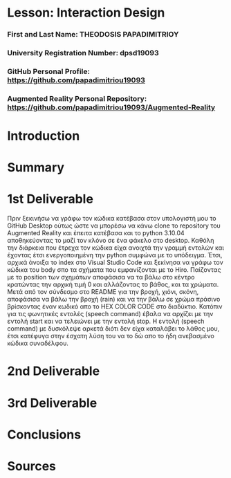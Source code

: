 # Lesson: Interaction Design

### First and Last Name: THEODOSIS PAPADIMITRIOY
### University Registration Number: dpsd19093
### GitHub Personal Profile: https://github.com/papadimitriou19093
### Augmented Reality Personal Repository: https://github.com/papadimitriou19093/Augmented-Reality

# Introduction

# Summary


# 1st Deliverable
Πριν ξεκινήσω να γράφω τον κώδικα κατέβασα στον υπολογιστή μου το GitHub Desktop ούτως ώστε να μπορέσω να κάνω clone το repository του Augmented Reality και έπειτα κατέβασα και το python 3.10.04 αποθηκεύοντας το μαζί τον κλόνο σε ένα φάκελο στο desktop. Καθόλη την διάρκεια που έτρεχα τον κώδικα είχα ανοιχτά την γραμμή εντολών και έχοντας έτσι ενεργοποιημένη την python συμφώνα με το υπόδειγμα.
Έτσι, αρχικά άνοιξα το index στο Visual Studio Code και ξεκίνησα να γράφω τον κώδικα του body σπο τα σχήματα που εμφανίζονται με το Hiro. Παίζοντας με το position των σχημάτων αποφάσισα να τα βάλω στο κέντρο κρατώντας την αρχική τιμή 0 και αλλάζοντας το βάθος, και τα χρώματα. Μετά από τον σύνδεσμο στο README για την βροχή, χιόνι, σκόνη, αποφάσισα να βάλω την βροχή (rain) και να την βάλω σε χρώμα πράσινο βρίσκοντας έναν κωδικό απο το HEX COLOR CODE στο διαδύκτιο. Κατόπιν για τις φωνητικές εντολές (speech command) έβαλα να αρχίζει με την εντολή start και να τελειώνει με την εντολή stop. Η εντολή (speech command) με δυσκόλεψε αρκετά διότι δεν είχα καταλάβει το λάθος μου, έτσι κατέφυγα στην έσχατη λύση του να το δώ απο το ήδη ανεβασμένο κώδικα συναδέλφου. 


# 2nd Deliverable


# 3rd Deliverable 


# Conclusions


# Sources
